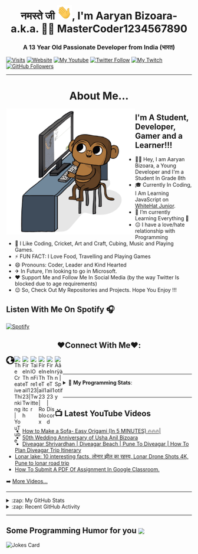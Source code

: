 <h1 align="center">नमस्ते जी <img src="https://raw.githubusercontent.com/ABSphreak/ABSphreak/master/gifs/Hi.gif" width="40px" />, I'm Aaryan Bizoara- a.k.a. 👱🏼 MasterCoder1234567890</h1>
<h3 align="center">A 13 Year Old Passionate Developer from India (भारत)</h3>

[![Visits](https://komarev.com/ghpvc/?username=mastercoder1234567890&logo=GitHub&label=Github%20Visits&color=f20707&logoColor=white&style=flat-square)](https://github.com/MasterCoder1234567890)
[![Website](https://img.shields.io/website?label=My%20Website&style=flat-square&url=https://aaryanbizoara.whjr.site/)](https://aaryanbizoara.whjr.site/)
[![My Youtube](https://img.shields.io/youtube/channel/subscribers/UC5kSlDs_uZs6mr-GeJfC8tg?color=%23ff0000&label=Subscribers&logo=Youtube&logoColor=%23ff0000&style=flat-square)](https://www.youtube.com/channel/UC5kSlDs_uZs6mr-GeJfC8tg)
[![Twitter Follow](https://img.shields.io/twitter/follow/TailOnFire123?color=1DA1F2&label=Follow%20Me&logo=twitter&style=flat-square)](https://twitter.com/intent/follow?original_referer=https%3A%2F%2Fgithub.com%2FAbout-Me&screen_name=TailOnFire123)
[![My Twitch](https://img.shields.io/twitch/status/fireinthetail123?color=f70505&label=My%20Twitch&logo=twitch&style=flat-square)](https://www.twitch.tv/fireinthetail123)
[![GitHub Followers](https://img.shields.io/github/followers/mastercoder1234567890?label=Github%20Followers&logo=github&style=flat-square)](https://github.com/MasterCoder1234567890)

---
 
<h1 align="center">About Me...</h1>

<img align="left" alt="GIF-1" width="350px" height="340px" src="https://github.com/keshavsingh4522/keshavsingh4522/blob/master/Assets/Monkey_Kid_Coding.gif" />


## I'm A Student, Developer, Gamer and a Learner!!!
- 👱🏼 Hey, I am Aaryan Bizoara, a Young Developer and I'm a Student In Grade 8th
- 🎓 Currently In Coding, I Am Learning JavaScript on [WhiteHat Junior][refferal].
- 🌱 I’m currently Learning Everything 🤣
- 😐 I have a love/hate relationship with Programming
- 🌈 I Like Coding, Cricket, Art and Craft, Cubing, Music and Playing Games.
- ⚡ FUN FACT: I Love Food, Travelling and Playing Games 
- 😄 Pronouns: Coder, Leader and Kind Hearted
- ✈ In Future, I’m looking to go in Microsoft.
- ❤️ Support Me and Follow Me In  Social Media (by the way Twitter Is blocked due to age requirements)
- 😉 So, Check Out My Repositories and Projects. Hope You Enjoy !!!

## Listen With Me On Spotify 🎧

[![Spotify](https://novatorem-weld-ten.vercel.app/api/spotify)](https://open.spotify.com/user/3rpxiap4czveo8clwzcqaf68e)

<h2 align="center">❤️Connect With Me❤️:</h2>

[<img align="left" alt="https://aaryanbizoara.whjr.site/" width="22px" src="https://raw.githubusercontent.com/iconic/open-iconic/master/svg/globe.svg" />][website]
[<img align="left" alt="The Creative Thinking | YouTube" width="22px" src="https://cdn.jsdelivr.net/npm/simple-icons@5.5.0/icons/youtube.svg" />][youtube]
[<img align="left" alt="FireInTheTail123| Twitch" width="22px" src="https://cdn.jsdelivr.net/npm/simple-icons@5.5.0/icons/twitch.svg" />][twitch]
[<img align="left" alt="TailOnFire123| Twitter" width="22px" src="https://cdn.jsdelivr.net/npm/simple-icons@5.5.0/icons/twitter.svg" />][twitter]
[<img align="left" alt="FireInTheTail123 | Roblox" width="22px" src="https://cdn.jsdelivr.net/npm/simple-icons@5.5.0/icons/roblox.svg" />][roblox]
[<img align="left" alt="FireInTheTail123 | Discord" width="22px" src="https://cdn.jsdelivr.net/npm/simple-icons@5.5.0/icons/discord.svg" />][discord]
[<img align="left" alt="Àârÿàn | Spotify" width="22px" src="https://cdn.jsdelivr.net/npm/simple-icons@5.5.0/icons/spotify.svg" />][spotify]

<br />
<br />

---

 <details> 
 <summary>🤖 <b>My Programming Stats</b>: </summary>
 <br>

<!--START_SECTION:waka-->
![Lines of code](https://img.shields.io/badge/From%20Hello%20World%20I%27ve%20Written-2.7%20million%20lines%20of%20code-blue)

<img align="right" alt="GIF-2" width="380px" height="250px" src="https://camo.githubusercontent.com/992babdffd8c74a1502de375fbdf7e4d54773242/68747470733a2f2f6d656469612e67697068792e636f6d2f6d656469612f53576f536b4e36447854737a71494b4571762f67697068792e676966" />

**🐱 My Github Data** 

> 🏆 1,552 Contributions in the Year 2021
 > 
> 📦 60.2 kB Used in Github's Storage 
 > 
> 🚫 Not Opted to Hire
 > 
> 📜 45 Public Repositories 
 > 
> 🔑 1 Private Repository 
 > 
**I'm an Early 🐤** 

```text
🌞 Morning    110 commits    ███████████████░░░░░░░░░░   61.45% 
🌆 Daytime    68 commits     █████████░░░░░░░░░░░░░░░░   37.99% 
🌃 Evening    1 commits      ░░░░░░░░░░░░░░░░░░░░░░░░░   0.56% 
🌙 Night      0 commits      ░░░░░░░░░░░░░░░░░░░░░░░░░   0.0%

```
📅 **I'm Most Productive on Monday** 

```text
Monday       109 commits    ███████████████░░░░░░░░░░   60.89% 
Tuesday      21 commits     ███░░░░░░░░░░░░░░░░░░░░░░   11.73% 
Wednesday    10 commits     █░░░░░░░░░░░░░░░░░░░░░░░░   5.59% 
Thursday     10 commits     █░░░░░░░░░░░░░░░░░░░░░░░░   5.59% 
Friday       5 commits      ░░░░░░░░░░░░░░░░░░░░░░░░░   2.79% 
Saturday     7 commits      █░░░░░░░░░░░░░░░░░░░░░░░░   3.91% 
Sunday       17 commits     ██░░░░░░░░░░░░░░░░░░░░░░░   9.5%

```


📊 **This Week I Spent My Time On** 

```text
⌚︎ Time Zone: Asia/Kolkata

💬 Programming Languages: 
YAML                     53 mins             ███████████████████░░░░░░   78.84% 
Markdown                 12 mins             ████░░░░░░░░░░░░░░░░░░░░░   18.1% 
JavaScript               2 mins              ░░░░░░░░░░░░░░░░░░░░░░░░░   3.06%

🔥 Editors: 
VS Code                  1 hr 8 mins         █████████████████████████   100.0%

🐱‍💻 Projects: 
MasterCoder1234567890    1 hr 6 mins         ████████████████████████░   96.94% 
Github-Bot               2 mins              ░░░░░░░░░░░░░░░░░░░░░░░░░   3.06%

💻 Operating System: 
Windows                  1 hr 8 mins         █████████████████████████   100.0%

```

**I Mostly Code in JavaScript** 

```text
JavaScript               39 repos            ████████████████████████░   97.5% 
HTML                     1 repo              ░░░░░░░░░░░░░░░░░░░░░░░░░   2.5%

```


**Timeline**

![Chart not found](https://raw.githubusercontent.com/MasterCoder1234567890/MasterCoder1234567890/master/charts/bar_graph.png) 


 Last Updated on 04/08/2021
<!--END_SECTION:waka-->

</details>

<br />

---
## 📺 Latest YouTube Videos

<!-- YOUTUBE:START -->
- [How to Make a Sofa- Easy Origami (In 5 MINUTES) 🔥🔥🔥|](https://www.youtube.com/watch?v=Fb9H-Pm2yUo)
- [50th Wedding Anniversary of Usha Anil Bizoara](https://www.youtube.com/watch?v=TuB-YVbts8k)
- [Diveagar Shrivardhan | Diveagar Beach | Pune To Diveagar | How To Plan Diveagar Trip Itinerary](https://www.youtube.com/watch?v=Rc5F8uGuNDs)
- [Lonar lake: 10 interesting facts, लोनार झील का रहस्य, Lonar Drone Shots 4K, Pune to lonar road trip](https://www.youtube.com/watch?v=I9IH-np90Yg)
- [How To Submit A PDF Of Assignment In Google Classroom.](https://www.youtube.com/watch?v=g9zXnxBl1uo)
<!-- YOUTUBE:END -->

➡️ [More Videos...](https://www.youtube.com/channel/UC5kSlDs_uZs6mr-GeJfC8tg)

---

<details>
  <summary>:zap: My GitHub Stats</summary>
<br />

<div align="center">
<img src='https://github-readme-stats.vercel.app/api?username=mastercoder1234567890&show_icons=true&theme=tokyonight&count_private=true&line_height=40'  align="left" />
<img src='https://github-readme-stats.vercel.app/api/top-langs/?username=mastercoder1234567890&theme=tokyonight&hide_langs_below=4' />

[![trophy](https://github-profile-trophy.vercel.app/?username=MasterCoder1234567890&theme=monokai&row=1&column=7)](https://github.com/MasterCoder1234567890)

![](https://github-readme-streak-stats.herokuapp.com/?user=mastercoder1234567890&theme=dark)

<img src="https://activity-graph.herokuapp.com/graph?username=mastercoder1234567890&theme=react-dark&bg_color=20232a&hide_border=true" width="100%">

</div>
</details>

<details>
  <summary>:zap: Recent GitHub Activity</summary>

<!--START_SECTION:activity-->
1. 🗣 Commented on [#1](https://github.com/codeSTACKr/spotify-now-playing/issues/1) in [codeSTACKr/spotify-now-playing](https://github.com/codeSTACKr/spotify-now-playing)
<!--END_SECTION:activity-->

</details>

---

## Some Programming Humor for you <img align ='center' src='https://media2.giphy.com/media/UQDSBzfyiBKvgFcSTw/giphy.gif?cid=ecf05e47p3cd513axbek3f56ti3jzizq8hincw20jauyyfyw&rid=giphy.gif' width = '32px'></h2>

![Jokes Card](https://readme-jokes.vercel.app/api?theme=default)




</details>

[website]: https://aaryanbizoara.whjr.site/
[refferal]: https://whjr.co/hCwc4
[youtube]: https://www.youtube.com/channel/UC5kSlDs_uZs6mr-GeJfC8tg
[twitch]: https://twitch.tv/fireinthetail123
[twitter]: https://twitter.com/TailOnFire123
[roblox]: https://web.roblox.com/users/1992108766/profile
[discord]: https://discord.gg/4CpjK2vveY
[spotify]: https://open.spotify.com/user/3rpxiap4czveo8clwzcqaf68e


